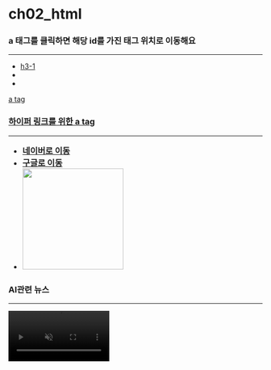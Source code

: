 # ch02_html
<!DOCTYPE html>
<html lang="en">
<head>
    <meta charset="UTF-8">
    <meta name="viewport" content="width=device-width, initial-scale=1.0">
    <title>앵커 활용</title>
</head>
<body>
    <h3> a 태그를 클릭하면 해당 id를 가진 태그 위치로 이동해요</h3>
    <hr>
    <ul>
        <li><a href="#h3-1">h3-1</li>
            <li><a href="#h3-2"><h3-2></li>
                <li><a href="#h3-3"><h3-3></li>
    </ul>
    
</body>
</html>

<!DOCTYPE html>
<html lang="en">
<head>
    <meta charset="UTF-8">
    <meta name="viewport" content="width=device-width, initial-scale=1.0">
   <tittle>a tag</tittle>
   </head>
   <body>
       <h3>하이퍼 링크를 위한 a tag
        <hr>
        <ul>
            <li>
                <a href="https://www.naver.com"target="_blank">네이버로 이동</a>
            </li>
            <li>
                <a href="https://www.google.com">구글로 이동</a>
            </li>
            <li>
                <a href="img/NXDTM6RH5VQNT6EJSRVCFOMPCY.avif" download="download">
                    <img src="img/수달.htm"width="200px" alt="">
                </a>
            </li>
        </ul>
       </h3>
   </body>
<!DOCTYPE html>
<html lang="en">
<head>
    <meta charset="UTF-8">
    <meta name="viewport" content="width=device-width, initial-scale=1.0">
    <title>video 태그서용</title>
</head>
<body>
    <h3> AI관련 뉴스</h3>
    <hr>
    <!-- aoutoplay 자동실행 (웹 정책으로 자동샐행은 음소거 상태에서)-->
    <!--loop는 무한반복(없을경우는 1번실행)-->
    <video src="ai.mp4" width="200px" autoplay loop muted ></video>
    
</body>
</html>
